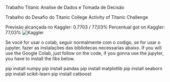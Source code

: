 Trabalho Titanic Analise de Dados e Tomada de Decisão

Trabalho do Desafio do Titanic
College Activity of Titanic Challenge

Previsão alcançada no Kaggler: 0.7703 / 77,03%
Percentual got on Kaggler: 77,03%
![Kaggler](https://github.com/OAndreCabral/Titanic/assets/131211736/30d9123d-2962-4915-a67c-8a7a67c3cd2c)

Se você for usar o colab, seguir normalmente com o codigo, se for usar o jupyter, fazer as instalações das bibliotecas necessarias abaixo.
If you will use the Google Colab, just follow on the code, if you gonna use the jupyter, you have to install the libs below.

pip install numpy
pip install pandas
pip install matplotlib
pip install seaborn
pip install scikit-learn
pip install catboost
